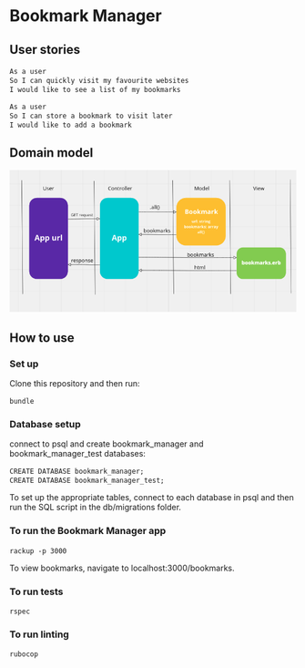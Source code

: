 # Bookmark Manager

## User stories

```
As a user
So I can quickly visit my favourite websites
I would like to see a list of my bookmarks
```
```
As a user
So I can store a bookmark to visit later
I would like to add a bookmark
```

## Domain model

![domain model](https://github.com/YoFirmy/bookmark_manager/blob/main/images/bookmark_manager_domain_model.png?raw=true)

## How to use

### Set up
Clone this repository and then run:
```
bundle
```

### Database setup

connect to psql and create bookmark_manager and bookmark_manager_test databases:

```
CREATE DATABASE bookmark_manager;
CREATE DATABASE bookmark_manager_test;
```
To set up the appropriate tables, connect to each database in psql and then run the SQL script in the db/migrations folder.

### To run the Bookmark Manager app
```
rackup -p 3000
```

To view bookmarks, navigate to localhost:3000/bookmarks.

### To run tests
```
rspec
```

### To run linting

```
rubocop
```
